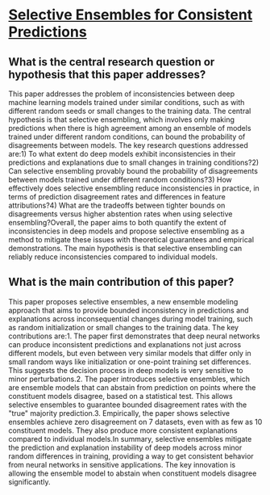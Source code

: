 # [Selective Ensembles for Consistent Predictions](https://arxiv.org/abs/2111.08230v1)

## What is the central research question or hypothesis that this paper addresses?

This paper addresses the problem of inconsistencies between deep machine learning models trained under similar conditions, such as with different random seeds or small changes to the training data. The central hypothesis is that selective ensembling, which involves only making predictions when there is high agreement among an ensemble of models trained under different random conditions, can bound the probability of disagreements between models. The key research questions addressed are:1) To what extent do deep models exhibit inconsistencies in their predictions and explanations due to small changes in training conditions?2) Can selective ensembling provably bound the probability of disagreements between models trained under different random conditions?3) How effectively does selective ensembling reduce inconsistencies in practice, in terms of prediction disagreement rates and differences in feature attributions?4) What are the tradeoffs between tighter bounds on disagreements versus higher abstention rates when using selective ensembling?Overall, the paper aims to both quantify the extent of inconsistencies in deep models and propose selective ensembling as a method to mitigate these issues with theoretical guarantees and empirical demonstrations. The main hypothesis is that selective ensembling can reliably reduce inconsistencies compared to individual models.


## What is the main contribution of this paper?

This paper proposes selective ensembles, a new ensemble modeling approach that aims to provide bounded inconsistency in predictions and explanations across inconsequential changes during model training, such as random initialization or small changes to the training data. The key contributions are:1. The paper first demonstrates that deep neural networks can produce inconsistent predictions and explanations not just across different models, but even between very similar models that differ only in small random ways like initialization or one-point training set differences. This suggests the decision process in deep models is very sensitive to minor perturbations.2. The paper introduces selective ensembles, which are ensemble models that can abstain from prediction on points where the constituent models disagree, based on a statistical test. This allows selective ensembles to guarantee bounded disagreement rates with the "true" majority prediction.3. Empirically, the paper shows selective ensembles achieve zero disagreement on 7 datasets, even with as few as 10 constituent models. They also produce more consistent explanations compared to individual models.In summary, selective ensembles mitigate the prediction and explanation instability of deep models across minor random differences in training, providing a way to get consistent behavior from neural networks in sensitive applications. The key innovation is allowing the ensemble model to abstain when constituent models disagree significantly.
